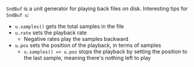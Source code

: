 `SndBuf` is a unit generator for playing back files on disk. Interesting tips for `SndBuf u`:
- `u.samples()` gets the total samples in the file
- `u.rate` sets the playback rate
    - Negative rates play the samples backward
- `u.pos` sets the position of the playback, in terms of samples
    - `u.samples() => u.pos` stops the playback by setting the position to the last sample, meaning there's nothing left to play